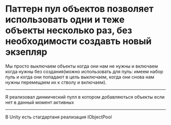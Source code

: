 # Паттерн пул объектов позволяет использовать одни и теже объекты несколько раз, без необходимости создавть новый экзепляр
Мы просто выключаем объекты когда они нам не нужны и включаем когда нужны без создания(можно использовать для пуль: имеем набор пуль и когда они попадают в цель выключаем, когда они снова нам нужны перемещаем их к стволу и включаем).
***
Я реализовал динмический пулл в котором добавляються объекты если нет в данный момент активных
***
В Unity есть стагдартаня реализация IObjectPool<T>
